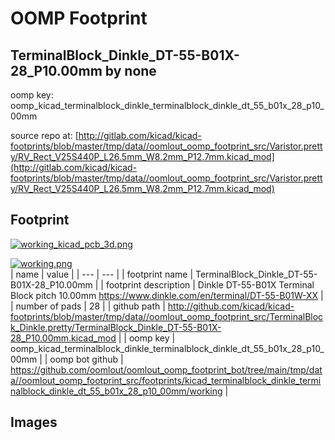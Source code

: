 # OOMP Footprint  
## TerminalBlock_Dinkle_DT-55-B01X-28_P10.00mm  by none  
  
oomp key: oomp_kicad_terminalblock_dinkle_terminalblock_dinkle_dt_55_b01x_28_p10_00mm  
  
source repo at: [http://gitlab.com/kicad/kicad-footprints/blob/master/tmp/data//oomlout_oomp_footprint_src/Varistor.pretty/RV_Rect_V25S440P_L26.5mm_W8.2mm_P12.7mm.kicad_mod](http://gitlab.com/kicad/kicad-footprints/blob/master/tmp/data//oomlout_oomp_footprint_src/Varistor.pretty/RV_Rect_V25S440P_L26.5mm_W8.2mm_P12.7mm.kicad_mod)  
## Footprint  
  
[![working_kicad_pcb_3d.png](working_kicad_pcb_3d_600.png)](working_kicad_pcb_3d.png)  
  
[![working.png](working_600.png)](working.png)  
| name | value | 
| --- | --- | 
| footprint name | TerminalBlock_Dinkle_DT-55-B01X-28_P10.00mm | 
| footprint description | Dinkle DT-55-B01X Terminal Block  pitch 10.00mm https://www.dinkle.com/en/terminal/DT-55-B01W-XX | 
| number of pads | 28 | 
| github path | http://github.com/kicad/kicad-footprints/blob/master/tmp/data//oomlout_oomp_footprint_src/TerminalBlock_Dinkle.pretty/TerminalBlock_Dinkle_DT-55-B01X-28_P10.00mm.kicad_mod | 
| oomp key | oomp_kicad_terminalblock_dinkle_terminalblock_dinkle_dt_55_b01x_28_p10_00mm | 
| oomp bot github | https://github.com/oomlout/oomlout_oomp_footprint_bot/tree/main/tmp/data//oomlout_oomp_footprint_src/footprints/kicad_terminalblock_dinkle_terminalblock_dinkle_dt_55_b01x_28_p10_00mm/working | 
## Images  
